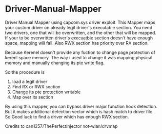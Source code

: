 # Driver-Manual-Mapper


Driver Manual Mapper using capcom.sys driver exploit.
This Mapper maps your custom driver on already legit driver's executable section.
You need two drivers, one that will be overwritten, and the other that will be mapped.
If your to be overwritten driver's execuatble section doesn't have enough space, mapping will fail.
Also RWX section has priority over RX section.

Because Kerenel doesn't provide any fuction to change page protection of kerenl space memory.
The way i used to change it was mapping physical memory and manually changing its pte write flag.

So the procedure is

1. load a legit driver
2. Find RX or RWX section
3. Change its pte protection writable
4. Map over its section

By using this mapper, you can bypass driver major function hook detection.
But it makes additional detection vector which is hash match to driver file.
So Good luck to find a driver which has enough RWX section.

Credits to 
can1357/ThePerfectInjector
not-wlan/drvmap
